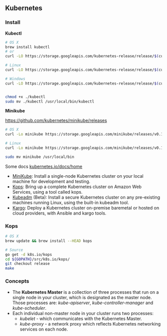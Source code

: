 ## Kubernetes


### Install
 
__Kubectl__

```sh
# OS X
brew install kubectl
# or
curl -LO https://storage.googleapis.com/kubernetes-release/release/$(curl -s https://storage.googleapis.com/kubernetes-release/release/stable.txt)/bin/darwin/amd64/kubectl

# Linux
curl -LO https://storage.googleapis.com/kubernetes-release/release/$(curl -s https://storage.googleapis.com/kubernetes-release/release/stable.txt)/bin/linux/amd64/kubectl

# Windows
curl -LO https://storage.googleapis.com/kubernetes-release/release/$(curl -s https://storage.googleapis.com/kubernetes-release/release/stable.txt)/bin/windows/amd64/kubectl.exe


chmod +x ./kubectl
sudo mv ./kubectl /usr/local/bin/kubectl
```


__Minikube__

https://github.com/kubernetes/minikube/releases

```sh
# OS X
curl -Lo minikube https://storage.googleapis.com/minikube/releases/v0.18.0/minikube-darwin-amd64 && chmod +x minikube && sudo mv minikube /usr/local/bin/

# Linux
curl -Lo minikube https://storage.googleapis.com/minikube/releases/v0.18.0/minikube-linux-amd64 && chmod +x minikube && sudo mv minikube /usr/local/bin/

sudo mv minikube /usr/local/bin
```

Some docs [kubernetes.io/docs/home](https://kubernetes.io/docs/home/)


 * [MiniKube](https://kubernetes.io/docs/getting-started-guides/minikube/): Install a single-node Kubernetes cluster on your local machine for development and testing.
 * [Kops](https://kubernetes.io/docs/getting-started-guides/kops/): Bring up a complete Kubernetes cluster on Amazon Web Services, using a tool called kops.
 * [Kubeadm](https://kubernetes.io/docs/getting-started-guides/kubeadm/) (Beta): Install a secure Kubernetes cluster on any pre-existing machines running Linux, using the built-in kubeadm tool.
 * [Kargo](https://kubernetes.io/docs/getting-started-guides/kargo/): Deploy a Kubernetes cluster on-premise baremetal or hosted on cloud providers, with Ansible and kargo tools.


### Kops

```sh
# OS X
brew update && brew install --HEAD kops

# Source
go get -d k8s.io/kops
cd ${GOPATH}/src/k8s.io/kops/
git checkout release
make
```



### Concepts

 * The __Kubernetes Master__ is a collection of three processes that run on a single node in your cluster, which is designated as the master node. Those processes are: _kube-apiserver_, _kube-controller-manager_ and _kube-scheduler_.
 * Each individual non-master node in your cluster runs two processes:
   * _kubelet_ - which communicates with the Kubernetes Master.
   * _kube-proxy_ - a network proxy which reflects Kubernetes networking services on each node.
